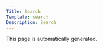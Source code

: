 ```yaml
---
Title: Search
Template: search
Description: Search
---
```


This page is automatically generated. 